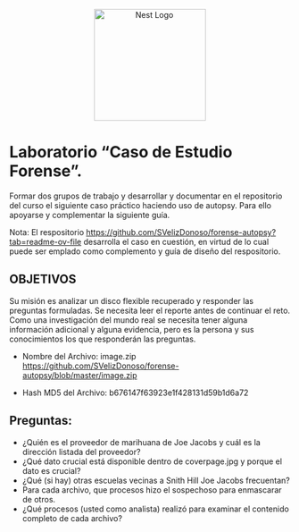 <p align="center">
  <a href="http://nestjs.com/" target="blank"><img src="https://nestjs.com/img/logo-small.svg" width="200" alt="Nest Logo" /></a>
</p>

# Laboratorio “Caso de Estudio Forense”.

Formar dos grupos de trabajo y desarrollar y documentar en el repositorio del curso el siguiente caso práctico haciendo uso de autopsy.
Para ello apoyarse y complementar la siguiente guía.

Nota:  El respositorio  https://github.com/SVelizDonoso/forense-autopsy?tab=readme-ov-file  desarrolla el caso en cuestión, en virtud de lo cual puede  ser emplado como complemento y guía de diseño del respositorio.


## OBJETIVOS

Su misión es analizar un disco flexible recuperado y responder las preguntas formuladas. Se necesita leer el reporte antes de continuar el reto. Como una investigación del mundo real se necesita tener alguna información adicional y alguna evidencia, pero es la persona y sus conocimientos los que responderán las preguntas.

- Nombre del Archivo: image.zip https://github.com/SVelizDonoso/forense-autopsy/blob/master/image.zip

- Hash MD5 del Archivo: b676147f63923e1f428131d59b1d6a72

## Preguntas:

- ¿Quién es el proveedor de marihuana de Joe Jacobs y cuál es la dirección listada del proveedor?
- ¿Qué dato crucial está disponible dentro de coverpage.jpg y porque el dato es crucial?
- ¿Qué (si hay) otras escuelas vecinas a Snith Hill Joe Jacobs frecuentan?
- Para cada archivo, que procesos hizo el sospechoso para enmascarar de otros.
- ¿Qué procesos (usted como analista) realizó para examinar el contenido completo de cada archivo?
